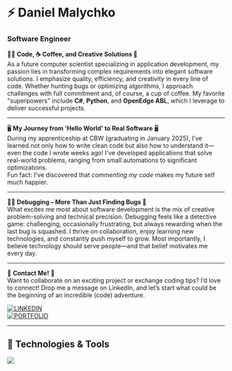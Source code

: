 # ⚡ Daniel Malychko  
### **Software Engineer**

👨‍💻 **Code, ☕ Coffee, and Creative Solutions 🎯**  
As a future computer scientist specializing in application development, my passion lies in transforming complex requirements into elegant software solutions. I emphasize quality, efficiency, and creativity in every line of code. Whether hunting bugs or optimizing algorithms, I approach challenges with full commitment and, of course, a cup of coffee. My favorite "superpowers" include **C#**, **Python**, and **OpenEdge ABL**, which I leverage to deliver successful projects.

---

🖥️ **My Journey from 'Hello World' to Real Software** 🖥️  
During my apprenticeship at CBW (graduating in January 2025), I’ve learned not only how to write clean code but also how to understand it—even the code I wrote weeks ago! I've developed applications that solve real-world problems, ranging from small automations to significant optimizations.  
Fun fact: I've discovered that *commenting my code* makes my future self much happier.  

---

🕵️‍♂️ **Debugging – More Than Just Finding Bugs 🐞**  
What excites me most about software development is the mix of creative problem-solving and technical precision. Debugging feels like a detective game: challenging, occasionally frustrating, but always rewarding when the last bug is squashed. I thrive on collaboration, enjoy learning new technologies, and constantly push myself to grow. Most importantly, I believe technology should serve people—and that belief motivates me every day.

---

📨 **Contact Me!** 📨  
Want to collaborate on an exciting project or exchange coding tips? I’d love to connect! Drop me a message on LinkedIn, and let’s start what could be the beginning of an incredible (code) adventure.  

[![LINKEDIN](https://img.shields.io/badge/LINKEDIN-blue?style=flat-square&logo=linkedin&logoColor=white)](https://linkedin.com/in/daniel-malychko)  
[![PORTFOLIO](https://img.shields.io/badge/PORTFOLIO-orange?style=flat-square&logo=google-chrome&logoColor=white)](#)

---

## 🔨 **Technologies & Tools**  
<p>
    <a href="https://skillicons.dev">
        <img src="https://skillicons.dev/icons?i=javascript,typescript,html,css,php,python,mysql,dotnet,cs" />
    </a>
</p>
